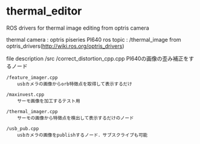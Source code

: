 # thermal_editor
ROS drivers for thermal image editing from optris camera

thermal camera : optris piseries PI640
ros topic      : /thermal_image from optris_drivers(http://wiki.ros.org/optris_drivers)

file description
/src
    /correct_distortion_cpp.cpp
        PI640の画像の歪み補正をするノード

    /feature_imager.cpp
        usbカメラの画像からorb特徴点を取得して表示するだけ

    /maxinvest.cpp
        サーモ画像を加工するテスト用

    /thermal_imager.cpp
        サーモの画像から特徴点を検出して表示するだけのノード

    /usb_pub.cpp
        usbカメラの画像をpublishするノード．サブスクライブも可能



